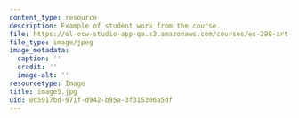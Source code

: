 ```yaml
---
content_type: resource
description: Example of student work from the course.
file: https://ol-ocw-studio-app-qa.s3.amazonaws.com/courses/es-298-art-of-color-spring-2005/0d5917bd971fd942b95a3f315306a5df_image5.jpg
file_type: image/jpeg
image_metadata:
  caption: ''
  credit: ''
  image-alt: ''
resourcetype: Image
title: image5.jpg
uid: 0d5917bd-971f-d942-b95a-3f315306a5df
---
```

